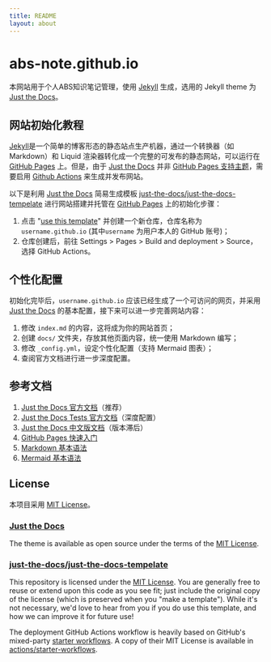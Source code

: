 ```yaml
---
title: README
layout: about
---
```

# abs-note.github.io

本网站用于个人ABS知识笔记管理，使用 [Jekyll] 生成，选用的 Jekyll theme 为 [Just the Docs]。

## 网站初始化教程

[Jekyll]是一个简单的博客形态的静态站点生产机器，通过一个转换器（如 Markdown）和 Liquid 渲染器转化成一个完整的可发布的静态网站，可以运行在 [GitHub Pages] 上。但是，由于 [Just the Docs] 并非 [GitHub Pages 支持主题]，需要启用 [Github Actions] 来生成并发布网站。

以下是利用 [Just the Docs] 简易生成模板 [just-the-docs/just-the-docs-tempelate] 进行网站搭建并托管在 [GitHub Pages] 上的初始化步骤：

1. 点击 "[use this template]" 并创建一个新仓库，仓库名称为 `username.github.io` (其中`username` 为用户本人的 GitHub 账号)；
2. 仓库创建后，前往 Settings > Pages > Build and deployment > Source，选择 GitHub Actions。

## 个性化配置

初始化完毕后，`username.github.io` 应该已经生成了一个可访问的网页，并采用 [Just the Docs] 的基本配置，接下来可以进一步完善网站内容：

1. 修改 `index.md` 的内容，这将成为你的网站首页；
2. 创建 `docs/` 文件夹，存放其他页面内容，统一使用 Markdown 编写；
3. 修改 `_config.yml`，设定个性化配置（支持 Mermaid 图表）；
4. 查阅官方文档进行进一步深度配置。

## 参考文档

1. [Just the Docs 官方文档](https://just-the-docs.com/)（推荐）
2. [Just the Docs Tests 官方文档](https://just-the-docs.com/)（深度配置）
3. [Just the Docs 中文版文档](https://docs.rubyist.cn/just-the-docs/)（版本滞后）
4. [GitHub Pages 快速入门](https://docs.github.com/zh/pages/quickstart)
5. [Markdown 基本语法](https://markdown.com.cn/basic-syntax/)
6. [Mermaid 基本语法](https://mermaid.js.org/intro/)

## License

本项目采用 [MIT License]。

### [Just the Docs]

The theme is available as open source under the terms of the [MIT License].

### [just-the-docs/just-the-docs-tempelate]

This repository is licensed under the [MIT License]. You are generally free to reuse or extend upon this code as you see fit; just include the original copy of the license (which is preserved when you "make a template"). While it's not necessary, we'd love to hear from you if you do use this template, and how we can improve it for future use!

The deployment GitHub Actions workflow is heavily based on GitHub's mixed-party [starter workflows](https://github.com/actions/starter-workflows/blob/main/pages/jekyll.yml). A copy of their MIT License is available in [actions/starter-workflows](https://github.com/actions/starter-workflows/blob/main/LICENSE).

[Jekyll]: https://jekyllrb.com
[Just the Docs]: https://just-the-docs.github.io/just-the-docs/
[just-the-docs/just-the-docs-tempelate]: https://github.com/just-the-docs/just-the-docs-template
[GitHub Pages]: https://docs.github.com/cn/pages
[GitHub Pages 支持主题]: https://pages.github.com/themes/
[GitHub Actions]: https://docs.github.com/zh/actions
[use this template]: https://github.com/just-the-docs/just-the-docs-template/generate
[MIT License]: http://opensource.org/licenses/MIT